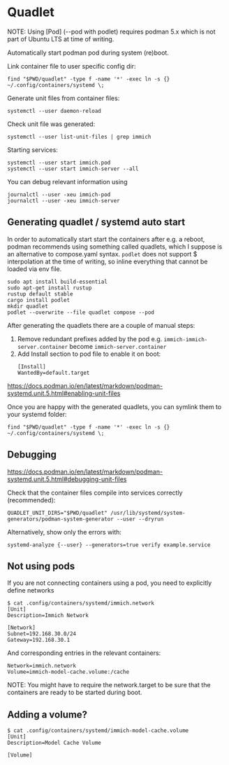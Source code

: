 # Quadlet

NOTE: Using [Pod] (--pod with podlet) requires podman 5.x which is not part of Ubuntu LTS at time of writing.

Automatically start podman pod during system (re)boot.

Link container file to user specific config dir:

    find "$PWD/quadlet" -type f -name '*' -exec ln -s {} ~/.config/containers/systemd \;

Generate unit files from container files:

    systemctl --user daemon-reload

Check unit file was generated:
    
    systemctl --user list-unit-files | grep immich

Starting services:

    systemctl --user start immich.pod
    systemctl --user start immich-server --all

You can debug relevant information using

    journalctl --user -xeu immich-pod
    journalctl --user -xeu immich-server

## Generating quadlet / systemd auto start

In order to automatically start start the containers after e.g. a reboot, podman recommends using something called quadlets,
which I suppose is an alternative to compose.yaml syntax. `podlet` does not support $ interpolation at the time of writing,
so inline everything that cannot be loaded via env file.

    sudo apt install build-essential
    sudo apt-get install rustup
    rustup default stable
    cargo install podlet
    mkdir quadlet
    podlet --overwrite --file quadlet compose --pod

After generating the quadlets there are a couple of manual steps:

1. Remove redundant prefixes added by the pod e.g. `immich-immich-server.container` become `immich-server.container`
2. Add Install section to pod file to enable it on boot:
   ```
   [Install]
   WantedBy=default.target
   ```

https://docs.podman.io/en/latest/markdown/podman-systemd.unit.5.html#enabling-unit-files

Once you are happy with the generated quadlets, you can symlink them to your systemd folder:

    find "$PWD/quadlet" -type f -name '*' -exec ln -s {} ~/.config/containers/systemd \;

## Debugging

https://docs.podman.io/en/latest/markdown/podman-systemd.unit.5.html#debugging-unit-files

Check that the container files compile into services correctly (recommended):

    QUADLET_UNIT_DIRS="$PWD/quadlet" /usr/lib/systemd/system-generators/podman-system-generator --user --dryrun

Alternatively, show only the errors with:

    systemd-analyze {--user} --generators=true verify example.service

## Not using pods

If you are not connecting containers using a pod, you need to explicitly define networks

    $ cat .config/containers/systemd/immich.network
    [Unit]
    Description=Immich Network
    
    [Network]
    Subnet=192.168.30.0/24
    Gateway=192.168.30.1

And corresponding entries in the relevant containers:

    Network=immich.network
    Volume=immich-model-cache.volume:/cache

NOTE: You might have to require the network.target to be sure that the containers are ready to be started during boot.

## Adding a volume?

    $ cat .config/containers/systemd/immich-model-cache.volume
    [Unit]
    Description=Model Cache Volume
    
    [Volume]
